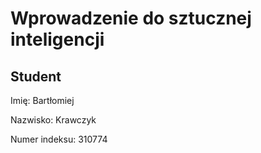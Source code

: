 # Wprowadzenie do sztucznej inteligencji

## Student

Imię: Bartłomiej

Nazwisko: Krawczyk

Numer indeksu: 310774
